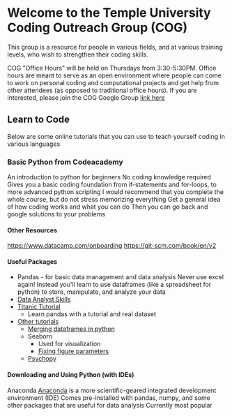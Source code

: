 # Welcome to the Temple University Coding Outreach Group (COG)

This group is a resource for people in various fields, and at various training levels, who wish to strengthen their coding skills.

COG "Office Hours" will be held on Thursdays from 3:30-5:30PM. Office hours are meant to serve as an open environment where people can come to work on personal coding and computational projects and get help from other attendees (as opposed to traditional office hours). If you are interested, please join the COG Google Group [link here](https://groups.google.com/forum/#!forum/coding-outreach-group/join)

## Learn to Code

Below are some online tutorials that you can use to teach yourself coding in various languages

### Basic Python from Codeacademy
An introduction to python for beginners
No coding knowledge required
Gives you a basic coding foundation from if-statements and for-loops, to more advanced python scripting
I would recommend that you complete the whole course, but do not stress memorizing everything
Get a general idea of how coding works and what you can do
Then you can go back and google solutions to your problems
#### Other Resources
https://www.datacamp.com/onboarding
https://git-scm.com/book/en/v2

#### Useful Packages
- Pandas - for basic data management and data analysis
Never use excel again! Instead you'll learn to use dataframes (like a spreadsheet for python) to store, manipulate,
and analyze your data
- [Data Analyst Skills](https://www.dataquest.io/path/data-analyst)
- [Titanic Tutorial](https://www.kaggle.com/startupsci/titanic-data-science-solutions)
  - Learn pandas with a tutorial and real dataset
- [Other tutorials](https://www.kaggle.com/c/titanic#tutorials)
  - [Merging dataframes in python](https://pandas.pydata.org/pandas-docs/stable/merging.html)
  - Seaborn
    - Used for visualization
    - [Fixing figure parameters](http://alanpryorjr.com/visualizations/seaborn/barplot/barplot/)
  - [Psychopy](http://www.psychopy.org/documentation.html)

#### Downloading and Using Python (with IDEs)
Anaconda
[Anaconda](https://docs.anaconda.com/anaconda/) is a more scientific-geared integrated development environment (IDE)
Comes pre-installed with pandas, numpy, and some other packages that are useful for data analysis 
Currently most popular

